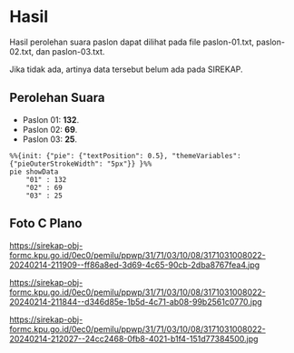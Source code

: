 # Hasil

Hasil perolehan suara paslon dapat dilihat pada file paslon-01.txt, paslon-02.txt, dan paslon-03.txt.

Jika tidak ada, artinya data tersebut belum ada pada SIREKAP.

## Perolehan Suara

 * Paslon 01: **132**.
 * Paslon 02: **69**.
 * Paslon 03: **25**.

```mermaid
%%{init: {"pie": {"textPosition": 0.5}, "themeVariables": {"pieOuterStrokeWidth": "5px"}} }%%
pie showData
    "01" : 132
    "02" : 69
    "03" : 25
```
## Foto C Plano

https://sirekap-obj-formc.kpu.go.id/0ec0/pemilu/ppwp/31/71/03/10/08/3171031008022-20240214-211909--ff86a8ed-3d69-4c65-90cb-2dba8767fea4.jpg

https://sirekap-obj-formc.kpu.go.id/0ec0/pemilu/ppwp/31/71/03/10/08/3171031008022-20240214-211844--d346d85e-1b5d-4c71-ab08-99b2561c0770.jpg

https://sirekap-obj-formc.kpu.go.id/0ec0/pemilu/ppwp/31/71/03/10/08/3171031008022-20240214-212027--24cc2468-0fb8-4021-b1f4-151d77384500.jpg
